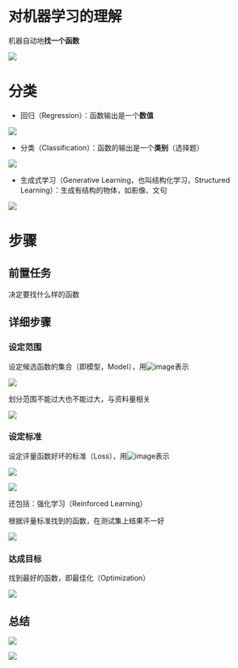 # 对机器学习的理解
机器自动地**找一个函数**

![](https://cdn.nlark.com/yuque/0/2024/png/33804227/1731420837600-9b34cadd-7a29-4889-aa19-9c70108bb5c3.png)

# 分类
+ 回归（Regression）：函数输出是一个**数值**

![](https://cdn.nlark.com/yuque/0/2024/png/33804227/1731420837785-afaee551-d23a-404b-85ff-ba1f80ba5cea.png)

+ 分类（Classification）：函数的输出是一个**类别**（选择题）

![](https://cdn.nlark.com/yuque/0/2024/png/33804227/1731420837742-1f66f5b8-5f2d-489b-b29e-ca3a65222a74.png)

+ 生成式学习（Generative Learning，也叫结构化学习，Structured Learning）：生成有结构的物体，如影像、文句

![](https://cdn.nlark.com/yuque/0/2024/png/33804227/1731420837914-9dc7f036-fefa-466f-b5f2-1482a567cd93.png)

# 步骤
## 前置任务
决定要找什么样的函数

## 详细步骤
### 设定范围
设定候选函数的集合（即模型，Model），用![image](https://cdn.nlark.com/yuque/__latex/ff1b78684db901dd0b7bfa173991deab.svg)表示

![](https://cdn.nlark.com/yuque/0/2024/png/33804227/1731420838643-c8ab1c73-52a1-4191-8970-81d29afd15a2.png)

划分范围不能过大也不能过大，与资料量相关

![](https://cdn.nlark.com/yuque/0/2024/png/33804227/1731420838390-fc26d067-f8ea-45f1-8ac1-206baf9930ef.png)

### 设定标准
设定评量函数好坏的标准（Loss），用![image](https://cdn.nlark.com/yuque/__latex/c895173d3be4872abf206be4268a58cb.svg)表示

![](https://cdn.nlark.com/yuque/0/2024/png/33804227/1731420838474-06740633-398b-475d-85bf-a4d47ee705df.png)

![](https://cdn.nlark.com/yuque/0/2024/png/33804227/1731420838754-e70dfc42-36e7-4152-9c5e-152dd8d3f096.png)

还包括：强化学习（Reinforced Learning）

根据评量标准找到的函数，在测试集上结果不一好

![](https://cdn.nlark.com/yuque/0/2024/png/33804227/1731420838974-62cae5f0-fe5c-4472-a930-fbad76c8c31c.png)

### 达成目标
找到最好的函数，即最佳化（Optimization）

![](https://cdn.nlark.com/yuque/0/2024/png/33804227/1731420839092-e97cc818-37df-4be5-bab9-2b0ec359e331.png)

## 总结
![](https://cdn.nlark.com/yuque/0/2024/png/33804227/1731420837659-edd3f087-7113-4ce7-86a1-8e55804aa195.png)

![](https://cdn.nlark.com/yuque/0/2024/png/33804227/1731420838301-3e14c0b9-2e9b-4d19-af2e-03a3a02f74cc.png)


